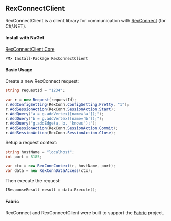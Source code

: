 ## RexConnectClient

RexConnectClient is a client library for communication with [RexConnect](https://github.com/inthefabric/RexConnect) (for C#/.NET).

#### Install with NuGet
[RexConnectClient.Core](http://nuget.org/packages/RexConnectClient)
```
PM> Install-Package RexConnectClient 
```

#### Basic Usage
Create a new RexConnect request:
```cs
string requestId = "1234";

var r = new Request(requestId);
r.AddConfigSetting(RexConn.ConfigSetting.Pretty, "1");
r.AddSessionAction(RexConn.SessionAction.Start);
r.AddQuery("a = g.addVertex([name='a']);");
r.AddQuery("b = g.addVertex([name='b']);");
r.AddQuery("g.addEdge(a, b, 'knows');");
r.AddSessionAction(RexConn.SessionAction.Commit);
r.AddSessionAction(RexConn.SessionAction.Close);
```

Setup a request context:
```cs
string hostName = "localhost";
int port = 8185;

var ctx = new RexConnContext(r, hostName, port);
var data = new RexConnDataAccess(ctx);
```

Then execute the request:
```c
IResponseResult result = data.Execute();
```

#### Fabric

RexConnect and RexConnectClient were built to support the [Fabric](https://github.com/inthefabric/Fabric) project.
